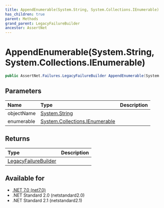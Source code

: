 ```yaml
---
title: AppendEnumerable(System.String, System.Collections.IEnumerable)
has_children: true
parent: Methods
grand_parent: LegacyFailureBuilder
ancestor: AssertNet
---
```

# AppendEnumerable(System.String, System.Collections.IEnumerable)

```csharp
public AssertNet.Failures.LegacyFailureBuilder AppendEnumerable(System.String objectName, System.Collections.IEnumerable enumerable);
```

## Parameters
| Name       | Type                                                                                                          | Description |
|:-----------|:--------------------------------------------------------------------------------------------------------------|:------------|
| objectName | [System.String](https://learn.microsoft.com/en-us/dotnet/api/system.string)                                   |             |
| enumerable | [System.Collections.IEnumerable](https://learn.microsoft.com/en-us/dotnet/api/system.collections.ienumerable) |             |


## Returns
| Type                                                                 | Description |
|:---------------------------------------------------------------------|:------------|
| [LegacyFailureBuilder](t_assertnet_failures_legacyfailurebuilder.md) |             |

## Available for
- [.NET 7.0 (net7.0)](https://versionsof.net/core/7.0/)
- .NET Standard 2.0 (netstandard2.0)
- .NET Standard 2.1 (netstandard2.1)
